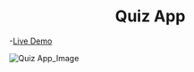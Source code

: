 <h1 align="center">Quiz App</h1>

-[Live Demo](https://alaashalaby.github.io/quiz-app/)


![Quiz App_Image](https://github.com/alaashalaby/quiz-app/assets/80048047/3789c7e6-6d10-45d8-b632-5d33ef6ef650)
